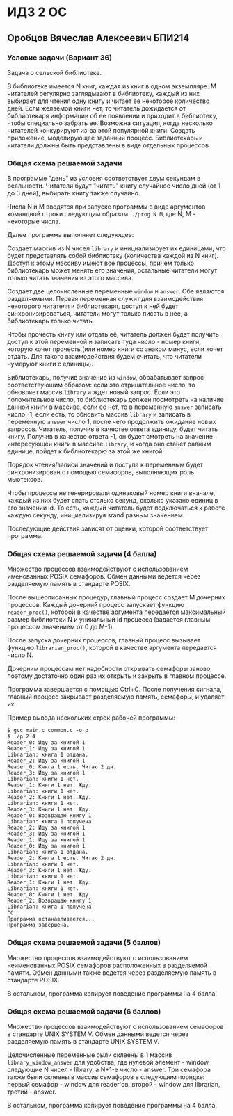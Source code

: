 # ИДЗ 2 ОС

## Оробцов Вячеслав Алексеевич БПИ214

### Условие задачи (Вариант 36)

Задача о сельской библиотеке.

В библиотеке имеется N книг, каждая из книг в одном экземпляре. M читателей регулярно заглядывают в библиотеку, каждый из них выбирает для чтения одну книгу и читает ее некоторое количество дней. Если желаемой книги нет, то читатель дожидается от библиотекаря информации об ее появлении и приходит в библиотеку, чтобы специально забрать ее. Возможна ситуация, когда несколько читателей конкурируют из-за этой популярной книги. Создать приложение, моделирующее заданный процесс. Библиотекарь и читатели должны быть представлены в виде отдельных процессов.

### Общая схема решаемой задачи

В программе "день" из условия соответствует двум секундам в реальности. Читатели будут "читать" книгу случайное число дней (от 1 до 3 дней), выбирать книгу также случайно.

Числа N и M вводятся при запуске программы в виде аргументов командной строки следующим образом: `./prog N M`, где N, M - некоторые числа.

Далее программа выполняет следующее:

Создает массив из N чисел `library` и инициализирует их единицами, что будет представлять собой библиотеку (количества каждой из N книг). Доступ к этому массиву имеют все процессы, причем только библиотекарь может менять его значения, остальные читатели могут только читать значения из этого массива.

Создает две целочисленные переменные `window` и `answer`. Обе являются разделяемыми. Первая переменная служит для взаимодействия некоторого читателя и библиотекаря, доступ к ней будет синхронизироваться, читатели могут только писать в нее, а библиотекарь только читать.

Чтобы прочесть книгу или отдать её, читатель должен будет получить доступ к этой переменной и записать туда число - номер книги, которую хочет прочесть (или номер книги со знаком минус, если хочет отдать. Для такого взаимодействия будем считать, что читатели нумеруют книги с единицы).

Библиотекарь, получив значение из `window`, обрабатывает запрос соответствующим образом: если это отрицательное число, то обновляет массив `library` и ждет новый запрос. Если это положительное число, то библиотекарь должен посмотреть на наличие данной книги в массиве, если её нет, то в переменную `answer` записать число -1, если есть, то обновить массив `library` и записать в переменную `answer` число 1, после чего продолжить ожидание новых запросов. Читатель, получив в качестве ответа единицу, будет читать книгу. Получив в качестве ответа -1, он будет смотреть на значение интересующей книги в массиве `library`, и когда оно станет равным единице, пойдет к библиотекарю за этой же книгой.

Порядок чтения/записи значений и доступа к переменным будет синхронизирован с помощью семафоров, выполняющих роль мьютексов.

Чтобы процессы не генерировали одинаковый номер книги вначале, каждый из них будет спать столько секунд, сколько указано единиц в его значении id. То есть, каждый читатель будет подключаться к работе каждую секунду, инициализируя srand разным значением.

Последующие действия зависят от оценки, которой соответствует программа.

### Общая схема решаемой задачи (4 балла)

Множество процессов взаимодействуют с использованием именованных POSIX семафоров. Обмен данными ведется через разделяемую память в стандарте POSIX.

После вышеописанных процедур, главный процесс создает M дочерних процессов. Каждый дочерний процесс запускает функцию `reader_proc()`, которой в качестве аргумента передается максимальный размер библиотеки N и уникальный id процесса (задается главным процессом значением от 0 до M-1).

После запуска дочерних процессов, главный процесс вызывает функцию `librarian_proc()`, которой в качестве аргумента передается число N.

Дочерним процессам нет надобности открывать семафоры заново, поэтому достаточно один раз их открыть и закрыть в главном процессе.

Программа завершается с помощью Ctrl+C. После получения сигнала, главный процесс закрывает разделяемую память, семафоры, и удаляет их.

Пример вывода нескольких строк рабочей программы:

```
$ gcc main.c common.c -o p
$ ./p 2 4
Reader_0: Иду за книгой 1
Reader_1: Иду за книгой 1
Librarian: книга 1 отдана.
Reader_2: Иду за книгой 1
Reader_0: Книга 1 есть. Читаю 2 дн.
Reader_3: Иду за книгой 1
Librarian: книги 1 нет.
Reader_1: Книги 1 нет. Жду.
Librarian: книги 1 нет.
Reader_2: Книги 1 нет. Жду.
Librarian: книги 1 нет.
Reader_3: Книги 1 нет. Жду.
Reader_0: Возвращаю книгу 1
Librarian: книга 1 получена.
Reader_2: Иду за книгой 1
Reader_3: Иду за книгой 1
Reader_1: Иду за книгой 1
Reader_0: Иду за книгой 1
Librarian: книга 1 отдана.
Reader_2: Книга 1 есть. Читаю 2 дн.
Librarian: книги 1 нет.
Reader_3: Книги 1 нет. Жду.
Librarian: книги 1 нет.
Reader_1: Книги 1 нет. Жду.
Librarian: книги 1 нет.
Reader_0: Книги 1 нет. Жду.
Reader_2: Возвращаю книгу 1
Librarian: книга 1 получена.
^C
Программа останавливается...
Программа завершена.
```

### Общая схема решаемой задачи (5 баллов)

Множество процессов взаимодействуют с использованием неименованных POSIX семафоров расположенных в разделяемой памяти. Обмен данными также ведется через разделяемую память в стандарте POSIX.

В остальном, программа копирует поведение программы на 4 балла.

### Общая схема решаемой задачи (6 баллов)

Множество процессов взаимодействуют с использованием семафоров в стандарте UNIX SYSTEM V. Обмен данными ведется через разделяемую память в стандарте UNIX SYSTEM V.

Целочисленные переменные были склеены в 1 массив `library_window_answer` для удобства, где нулевой элемент - window, следующие N чисел - library, а N+1-е число - answer. Три семафора также были склеены в массив семафоров в следующем порядке: первый семафор - window для reader'ов, второй - window для librarian, третий - answer.

В остальном, программа копирует поведение программы на 4 балла.
